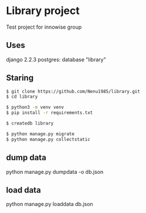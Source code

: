 # Library project

Test project for innowise group

## Uses

django 2.2.3
postgres: database "library"

## Staring
```sh
$ git clone https://github.com/Nenu1985/library.git
$ cd library

$ python3 -m venv venv
$ pip install -r requirements.txt

$ createdb library

$ python manage.py migrate
$ python manage.py collectstatic
```

## dump data
python manage.py dumpdata -o db.json

## load data
python manage.py loaddata db.json